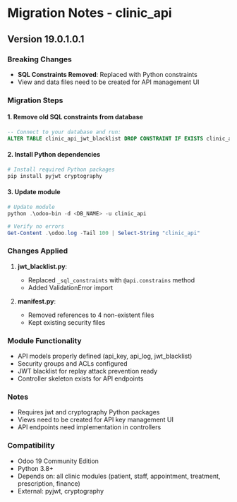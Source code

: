 # Migration Notes - clinic_api

## Version 19.0.1.0.1

### Breaking Changes
- **SQL Constraints Removed**: Replaced with Python constraints
- View and data files need to be created for API management UI

### Migration Steps

#### 1. Remove old SQL constraints from database
```sql
-- Connect to your database and run:
ALTER TABLE clinic_api_jwt_blacklist DROP CONSTRAINT IF EXISTS clinic_api_jwt_blacklist_jti_unique;
```

#### 2. Install Python dependencies
```powershell
# Install required Python packages
pip install pyjwt cryptography
```

#### 3. Update module
```powershell
# Update module
python .\odoo-bin -d <DB_NAME> -u clinic_api

# Verify no errors
Get-Content .\odoo.log -Tail 100 | Select-String "clinic_api"
```

### Changes Applied
1. **jwt_blacklist.py**:
   - Replaced `_sql_constraints` with `@api.constrains` method
   - Added ValidationError import

2. **__manifest__.py**:
   - Removed references to 4 non-existent files
   - Kept existing security files

### Module Functionality
- API models properly defined (api_key, api_log, jwt_blacklist)
- Security groups and ACLs configured
- JWT blacklist for replay attack prevention ready
- Controller skeleton exists for API endpoints

### Notes
- Requires jwt and cryptography Python packages
- Views need to be created for API key management UI
- API endpoints need implementation in controllers

### Compatibility
- Odoo 19 Community Edition
- Python 3.8+
- Depends on: all clinic modules (patient, staff, appointment, treatment, prescription, finance)
- External: pyjwt, cryptography